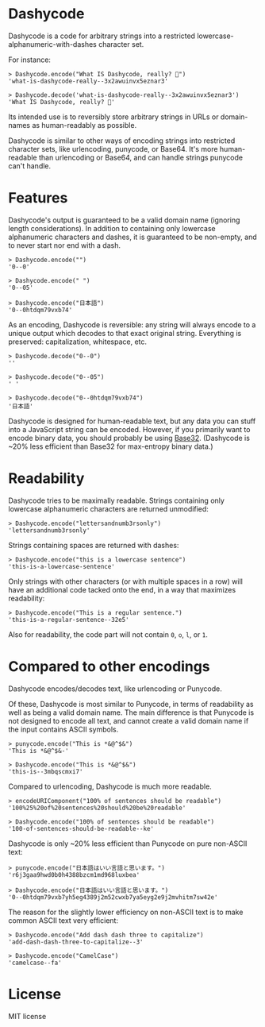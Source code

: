 Dashycode
=========

Dashycode is a code for arbitrary strings into a restricted lowercase-alphanumeric-with-dashes character set.

For instance:

    > Dashycode.encode("What IS Dashycode, really? 🤔")
    'what-is-dashycode-really--3x2awuinvx5eznar3'

    > Dashycode.decode('what-is-dashycode-really--3x2awuinvx5eznar3')
    'What IS Dashycode, really? 🤔'

Its intended use is to reversibly store arbitrary strings in URLs or domain-names as human-readably as possible.

Dashycode is similar to other ways of encoding strings into restricted character sets, like urlencoding, punycode, or Base64. It's more human-readable than urlencoding or Base64, and can handle strings punycode can't handle.


# Features

Dashycode's output is guaranteed to be a valid domain name (ignoring length considerations). In addition to containing only lowercase alphanumeric characters and dashes, it is guaranteed to be non-empty, and to never start nor end with a dash.

    > Dashycode.encode("")
    '0--0'

    > Dashycode.encode(" ")
    '0--05'

    > Dashycode.encode("日本語")
    '0--0htdqm79vxb74'

As an encoding, Dashycode is reversible: any string will always encode to a unique output which decodes to that exact original string. Everything is preserved: capitalization, whitespace, etc.

    > Dashycode.decode("0--0")
    ''

    > Dashycode.decode("0--05")
    ' '

    > Dashycode.decode("0--0htdqm79vxb74")
    '日本語'

Dashycode is designed for human-readable text, but any data you can stuff into a JavaScript string can be encoded. However, if you primarily want to encode binary data, you should probably be using [Base32]. (Dashycode is ~20% less efficient than Base32 for max-entropy binary data.)

  [Base32]: https://en.wikipedia.org/wiki/Base32


# Readability

Dashycode tries to be maximally readable. Strings containing only lowercase alphanumeric characters are returned unmodified:

    > Dashycode.encode("lettersandnumb3rsonly")
    'lettersandnumb3rsonly'

Strings containing spaces are returned with dashes:

    > Dashycode.encode("this is a lowercase sentence")
    'this-is-a-lowercase-sentence'

Only strings with other characters (or with multiple spaces in a row) will have an additional code tacked onto the end, in a way that maximizes readability:

    > Dashycode.encode("This is a regular sentence.")
    'this-is-a-regular-sentence--32e5'

Also for readability, the code part will not contain `0`, `o`, `l`, or `1`.


# Compared to other encodings

Dashycode encodes/decodes text, like urlencoding or Punycode.

Of these, Dashycode is most similar to Punycode, in terms of readability as well as being a valid domain name. The main difference is that Punycode is not designed to encode all text, and cannot create a valid domain name if the input contains ASCII symbols.

    > punycode.encode("This is *&@^$&")
    'This is *&@^$&-'

    > Dashycode.encode("This is *&@^$&")
    'this-is--3mbqscmxi7'

Compared to urlencoding, Dashycode is much more readable.

    > encodeURIComponent("100% of sentences should be readable")
    '100%25%20of%20sentences%20should%20be%20readable'

    > Dashycode.encode("100% of sentences should be readable")
    '100-of-sentences-should-be-readable--ke'

Dashycode is only ~20% less efficient than Punycode on pure non-ASCII text:

    > punycode.encode("日本語はいい言語と思います。")
    'r6j3gaa9hwd0b0h4388bzcm1md968luxbea'

    > Dashycode.encode("日本語はいい言語と思います。")
    '0--0htdqm79vxb7yh5eg4389j2m52cwxb7ya5eyg2e9j2mvhitm7sw42e'

The reason for the slightly lower efficiency on non-ASCII text is to make common ASCII text very efficient:

    > Dashycode.encode("Add dash dash three to capitalize")
    'add-dash-dash-three-to-capitalize--3'

    > Dashycode.encode("CamelCase")
    'camelcase--fa'


# License

MIT license

